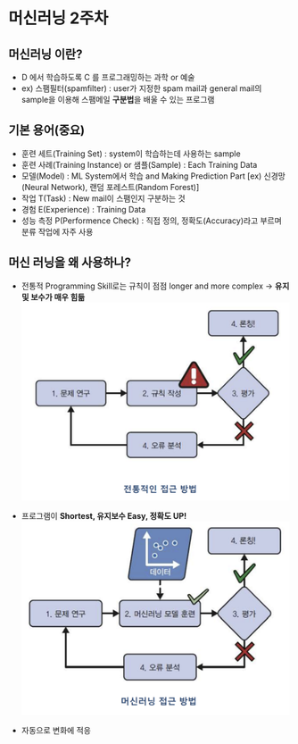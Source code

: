 # 머신러닝 2주차

## 머신러닝 이란?
- D 에서 학습하도록 C 를 프로그래밍하는 과학 or 예술
- ex) 스팸필터(spamfilter) : user가 지정한 spam mail과 general mail의 sample을 이용해 스팸메일 **구분법**을 배울 수 있는 프로그램

## 기본 용어(중요)
- 훈련 세트(Training Set) : system이 학습하는데 사용하는 sample
- 훈련 사례(Training Instance) or 샘플(Sample) : Each Training Data
- 모델(Model) : ML System에서 학습 and Making Prediction Part
  [ex) 신경망(Neural Network), 랜덤 포레스트(Random Forest)]
- 작업 T(Task) : New mail이 스팸인지 구분하는 것
- 경험 E(Experience) : Training Data
- 성능 측정 P(Performence Check) : 직접 정의, 정확도(Accuracy)라고 부르며 분류 작업에 자주 사용

## 머신 러닝을 왜 사용하나?
- 전통적 Programming Skill로는 규칙이 점점 longer and more complex -> **유지 및 보수가 매우 힘듦**
  <img src = 'https://github.com/bluemoon-17/KEVIN/blob/main/2Grade/1Simester/Pictures/approach.png'/>


- 프로그램이 **Shortest, 유지보수 Easy, 정확도 UP!**
  <img src = 'https://github.com/bluemoon-17/KEVIN/blob/main/2Grade/1Simester/Pictures/approach2.png'/>

- 자동으로 변화에 적응
  <img src = ''/>
